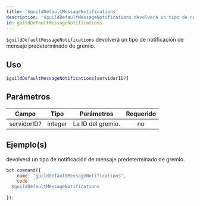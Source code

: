 ```yaml
---
title: '$guildDefaultMessageNotifications'
description: '$guildDefaultMessageNotifications devolverá un tipo de notificación de mensaje predeterminado de gremio.'
id: guildDefaultMessageNotifications
---
```


`$guildDefaultMessageNotifications` devolverá un tipo de notificación de mensaje predeterminado de gremio.

## Uso

```php
$guildDefaultMessageNotifications[servidorID?]
```

## Parámetros

| Campo       | Tipo    | Parámetros        | Requerido |
| ----------- | ------- | ----------------- |:---------:|
| servidorID? | integer | La ID del gremio. |    no     |

## Ejemplo(s)

devolverá un tipo de notificación de mensaje predeterminado de gremio.

```javascript
bot.command({
    name: 'guildDefaultMessageNotifications',
    code: `
  $guildDefaultMessageNotifications
  `
});
```
